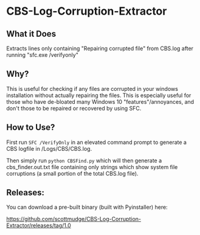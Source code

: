 # CBS-Log-Corruption-Extractor

## What it Does

Extracts lines only containing "Repairing corrupted file" from CBS.log after running "sfc.exe /verifyonly"

## Why?

This is useful for checking if any files are corrupted in your windows installation without actually repairing the files. This is especially useful for those who have de-bloated many Windows 10 "features"/annoyances, and don't those to be repaired or recovered by using SFC.

## How to Use?

First run `SFC /VerifyOnly` in an elevated command prompt to generate a CBS logfile in <WINDIR>/Logs/CBS/CBS.log.

Then simply run `python CBSFind.py` which will then generate a cbs_finder.out.txt file containing only strings which show system file corruptions (a small portion of the total CBS.log file).

## Releases:

You can download a pre-built binary (built with Pyinstaller) here:

https://github.com/scottmudge/CBS-Log-Corruption-Extractor/releases/tag/1.0

